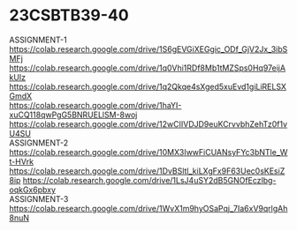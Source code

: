 # 23CSBTB39-40
ASSIGNMENT-1  
https://colab.research.google.com/drive/1S6gEVGiXEGgic_ODf_GjV2Jx_3ibSMFj
https://colab.research.google.com/drive/1q0Vhi1RDf8Mb1tMZSps0Hq97eijAkUIz
https://colab.research.google.com/drive/1q2Qkqe4sXged5xuEvd1giLiRELSXGmdX      
https://colab.research.google.com/drive/1haYI-xuCQ118qwPgG5BNRUELlSM-8woj
https://colab.research.google.com/drive/12wCIIVDJD9euKCrvvbhZehTz0f1vU4SU   
ASSIGNMENT-2   
https://colab.research.google.com/drive/10MX3IwwFiCUANsyFYc3bNTle_Wt-HVrk
https://colab.research.google.com/drive/1DvBSltl_kiLXgFx9F63Uec0sKEsiZ8ip
https://colab.research.google.com/drive/1LsJ4uSY2dB5GNOfEczlbg-oqkGx6pbxy  
ASSIGNMENT-3  
https://colab.research.google.com/drive/1WvX1m9hyOSaPqj_7Ia6xV9qrlgAh8nuN  
